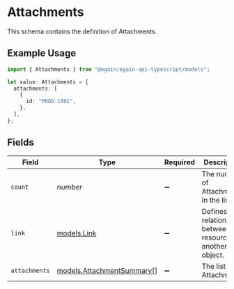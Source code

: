 # Attachments

This schema contains the definition of Attachments.

## Example Usage

```typescript
import { Attachments } from "@egain/egain-api-typescript/models";

let value: Attachments = {
  attachments: [
    {
      id: "PROD-1001",
    },
  ],
};
```

## Fields

| Field                                                              | Type                                                               | Required                                                           | Description                                                        |
| ------------------------------------------------------------------ | ------------------------------------------------------------------ | ------------------------------------------------------------------ | ------------------------------------------------------------------ |
| `count`                                                            | *number*                                                           | :heavy_minus_sign:                                                 | The number of Attachments in the list.                             |
| `link`                                                             | [models.Link](../models/link.md)                                   | :heavy_minus_sign:                                                 | Defines the relationship between this resource and another object. |
| `attachments`                                                      | [models.AttachmentSummary](../models/attachmentsummary.md)[]       | :heavy_minus_sign:                                                 | The list of Attachments.                                           |
